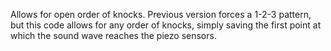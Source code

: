 Allows for open order of knocks. Previous version forces a 1-2-3 pattern, but
this code allows for any order of knocks, simply saving the first point at 
which the sound wave reaches the piezo sensors.
